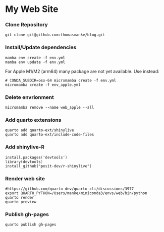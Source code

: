 # My Web Site

### Clone Repository

```         
git clone git@github.com:thomasmanke/blog.git
```

### Install/Update dependencies

```         
mamba env create -f env.yml 
mamba env update -f env.yml
```

For Apple M1/M2 (arm64) many package are not yet available.
Use instead:
```
# CONDA_SUBDIR=osx-64 micromamba create -f env.yml
micromamba create -f env_apple.yml
```
### Delete envrionment

```
micromamba remove --name web_apple --all
```

### Add quarto extensions

```         
quarto add quarto-ext/shinylive
quarto add quarto-ext/include-code-files
```

### Add shinylive-R
```
install.packages('devtools')
library(devtools)
install_github("posit-dev/r-shinylive")
```
### Render web site

```         
#https://github.com/quarto-dev/quarto-cli/discussions/3977
export QUARTO_PYTHON=/Users/manke/miniconda3/envs/web/bin/python
quarto render
quarto preview
```

### Publish gh-pages

```
quarto publish gh-pages
```
